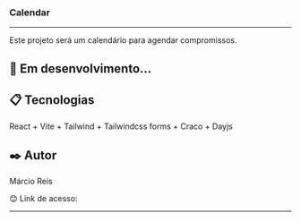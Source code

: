### Calendar

---

Este projeto será um calendário para agendar compromissos.<br>

## 🚀 Em desenvolvimento...

## 📋 Tecnologias
React + Vite + Tailwind + Tailwindcss forms + Craco + Dayjs 

## ✒️ Autor
Márcio Reis

😊 Link de acesso: 

---


